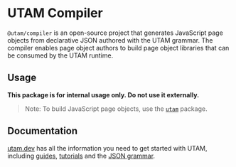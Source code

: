 # UTAM Compiler

`@utam/compiler` is an open-source project that generates JavaScript page objects from declarative JSON authored with the
UTAM grammar. The compiler enables page object authors to build page object libraries that can be consumed by the
UTAM runtime.

## Usage

**This package is for internal usage only. Do not use it externally.**

> Note: To build JavaScript page objects, use the [`utam`][npm-utam-pkg] package.

## Documentation

[utam.dev](https://utam.dev) has all the information you need to get started with UTAM, including [guides][doc-guides],
[tutorials][doc-tutorials] and the [JSON grammar][doc-grammar].

[doc-guides]: https://utam.dev/guide/introduction
[doc-tutorials]: https://utam.dev/tutorial/introduction
[doc-grammar]: https://utam.dev/grammar/spec
[npm-utam-pkg]: https://www.npmjs.com/package/utam
